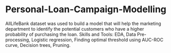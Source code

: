 # Personal-Loan-Campaign-Modelling
AllLifeBank dataset was used to build a model that will help the marketing department to identify the potential customers who have a higher probability of purchasing the loan.  Skills and Tools:  EDA, Data Pre-processing, Logistic regression, Finding optimal threshold using AUC-ROC curve, Decision trees, Pruning.
